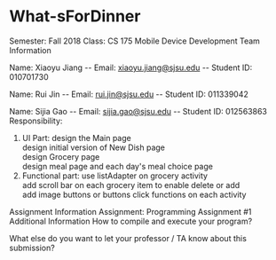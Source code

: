 # What-sForDinner

Semester: Fall 2018
Class: CS 175 Mobile Device Development
Team Information

Name: Xiaoyu Jiang -- Email: xiaoyu.jiang@sjsu.edu -- Student ID: 010701730 

Name: Rui Jin -- Email: rui.jin@sjsu.edu -- Student ID: 011339042

Name: Sijia Gao -- Email: sijia.gao@sjsu.edu -- Student ID: 012563863 
Responsibility: 
  1. UI Part: design the Main page\
              design initial version of New Dish page\
              design Grocery page\
              design meal page and each day's meal choice page
  2. Functional part: use listAdapter on grocery activity\
                      add scroll bar on each grocery item to enable delete or add \
                      add image buttons or buttons click functions on each activity
                      

Assignment Information
Assignment: Programming Assignment #1
Additional Information
How to compile and execute your program?

What else do you want to let your professor / TA know about this submission?
